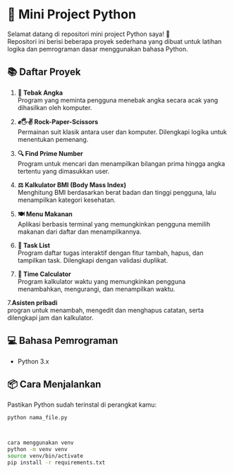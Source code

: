 # 🐍 Mini Project Python

Selamat datang di repositori mini project Python saya! 🎉  
Repositori ini berisi beberapa proyek sederhana yang dibuat untuk latihan logika dan pemrograman dasar menggunakan bahasa Python.

## 📚 Daftar Proyek

1. **🔢 Tebak Angka**  
   Program yang meminta pengguna menebak angka secara acak yang dihasilkan oleh komputer.

2. **✊🖐✌ Rock-Paper-Scissors**  
   Permainan suit klasik antara user dan komputer. Dilengkapi logika untuk menentukan pemenang.

3. **🔍 Find Prime Number**  
   Program untuk mencari dan menampilkan bilangan prima hingga angka tertentu yang dimasukkan user.

4. **⚖️ Kalkulator BMI (Body Mass Index)**  
   Menghitung BMI berdasarkan berat badan dan tinggi pengguna, lalu menampilkan kategori kesehatan.

5. **🍽️ Menu Makanan**  
   Aplikasi berbasis terminal yang memungkinkan pengguna memilih makanan dari daftar dan menampilkannya.

6. **📝 Task List**  
   Program daftar tugas interaktif dengan fitur tambah, hapus, dan tampilkan task. Dilengkapi dengan validasi duplikat.

6. **📝 Time Calculator**  
   Program kalkulator waktu yang memungkinkan pengguna menambahkan, mengurangi, dan menampilkan waktu.

7.**Asisten pribadi**  
progran untuk menambah, mengedit dan menghapus catatan, serta dilengkapi jam dan kalkulator.


## 💻 Bahasa Pemrograman
- Python 3.x

## 📦 Cara Menjalankan
Pastikan Python sudah terinstal di perangkat kamu:

```bash
python nama_file.py



cara menggunakan venv
python -m venv venv
source venv/bin/activate
pip install -r requirements.txt
